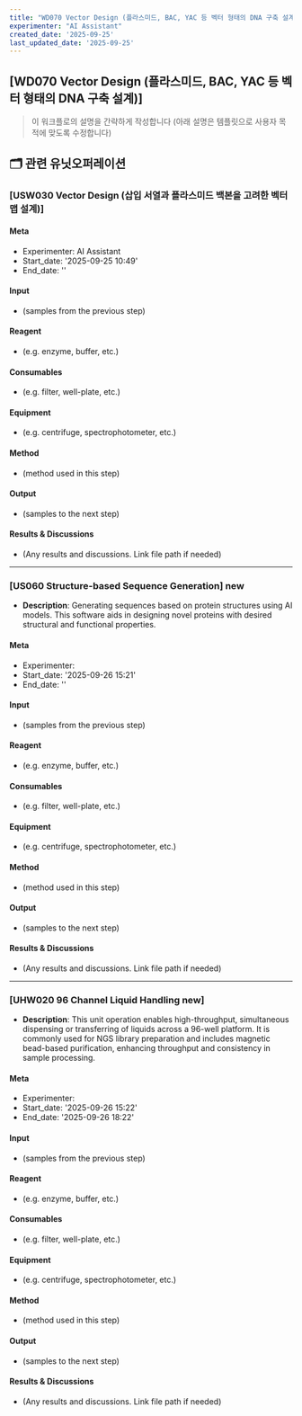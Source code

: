 ```yaml
---
title: "WD070 Vector Design (플라스미드, BAC, YAC 등 벡터 형태의 DNA 구축 설계)"
experimenter: "AI Assistant"
created_date: '2025-09-25'
last_updated_date: '2025-09-25'
---
```


## [WD070 Vector Design (플라스미드, BAC, YAC 등 벡터 형태의 DNA 구축 설계)]
> 이 워크플로의 설명을 간략하게 작성합니다 (아래 설명은 템플릿으로 사용자 목적에 맞도록 수정합니다)

## 🗂️ 관련 유닛오퍼레이션


### [USW030 Vector Design (삽입 서열과 플라스미드 백본을 고려한 벡터 맵 설계)]

#### Meta
- Experimenter: AI Assistant
- Start_date: '2025-09-25 10:49'
- End_date: ''

#### Input
- (samples from the previous step)

#### Reagent
- (e.g. enzyme, buffer, etc.)

#### Consumables
- (e.g. filter, well-plate, etc.)

#### Equipment
- (e.g. centrifuge, spectrophotometer, etc.)

#### Method
- (method used in this step)

#### Output
- (samples to the next step)

#### Results & Discussions
- (Any results and discussions. Link file path if needed)



------------------------------------------------------------------------

### [US060 Structure-based Sequence Generation] new

- **Description**: Generating sequences based on protein structures using AI models. This software aids in designing novel proteins with desired structural and functional properties.

#### Meta
- Experimenter: 
- Start_date: '2025-09-26 15:21'
- End_date: ''

#### Input
- (samples from the previous step) 

#### Reagent
- (e.g. enzyme, buffer, etc.) 

#### Consumables
- (e.g. filter, well-plate, etc.) 

#### Equipment
- (e.g. centrifuge, spectrophotometer, etc.) 

#### Method
- (method used in this step) 

#### Output
- (samples to the next step) 

#### Results & Discussions
- (Any results and discussions. Link file path if needed)

------------------------------------------------------------------------


### [UHW020 96 Channel Liquid Handling new]

- **Description**: This unit operation enables high-throughput, simultaneous dispensing or transferring of liquids across a 96-well platform. It is commonly used for NGS library preparation and includes magnetic bead-based purification, enhancing throughput and consistency in sample processing.

#### Meta
- Experimenter: 
- Start_date: '2025-09-26 15:22'
- End_date: '2025-09-26 18:22'

#### Input
- (samples from the previous step)

#### Reagent
- (e.g. enzyme, buffer, etc.)

#### Consumables
- (e.g. filter, well-plate, etc.)

#### Equipment
- (e.g. centrifuge, spectrophotometer, etc.)

#### Method
- (method used in this step)

#### Output
- (samples to the next step)

#### Results & Discussions
- (Any results and discussions. Link file path if needed)


